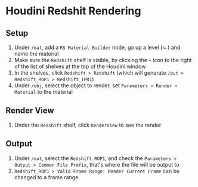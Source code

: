 # Houdini Redshit Rendering

## Setup

1. Under `/mat`, add a `RS Material Builder` node, go up a level (`⌥←`) and name the material
2. Make sure the `Redshift` shelf is visible, by clicking the `+` icon to the right of the list of shelves at the top of the Houdini window
3. In the shelves, click `Redshift > Redshift` (which will generate `/out > Redshift_ROP1 > Redshift_IPR1`)
4. Under `/obj`, select the object to render, set `Parameters > Render > Material` to the material

## Render View

1. Under the `Redshift` shelf, click `RenderView` to see the render

## Output

1. Under `/out`, select the `Redshift_ROP1`, and check the `Parameters > Output > Common File Prefix`, that's where the file will be output to
2. `Redshift_ROP1 > Valid Frame Range: Render Current Frame` can be changed to a frame range
